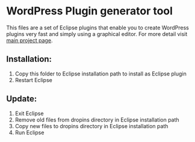 # WordPress Plugin generator tool
This files are a set of Eclipse plugins that enable you to create WordPress plugins very fast and simply using a graphical editor.
For more detail visit [main project page](https://github.com/asadidebuger/WPCrudRest).

## Installation:
1. Copy this folder to Eclipse installation path to install as Eclipse plugin
2. Restart Eclipse

## Update:
1. Exit Eclipse
2. Remove old files from dropins directory in Eclipse installation path
3. Copy new files to dropins directory in Eclipse installation path
4. Run Eclipse
